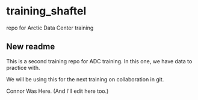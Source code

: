 # training_shaftel
repo for Arctic Data Center training

## New readme 

This is a second training repo for ADC training. In this one, we have data to practice with.

We will be using this for the next training on collaboration in git.

Connor Was Here. (And I'll edit here too.)

